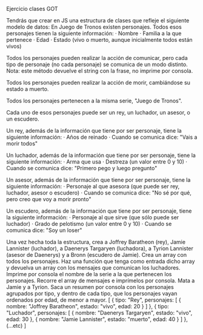 Ejercicio clases GOT


Tendrás que crear en JS una estructura de clases que refleje el siguiente modelo de datos:
En Juego de Tronos existen personajes. Todos esos personajes tienen la siguiente información: · Nombre · Familia a la que pertenece · Edad · Estado (vivo o muerto, aunque inicialmente todos están vivos)

Todos los personajes pueden realizar la acción de comunicar, pero cada tipo de personaje (no cada personaje) se comunica de un modo distinto. Nota: este método devuelve el string con la frase, no imprime por consola.

Todos los personajes pueden realizar la acción de morir, cambiándose su estado a muerto.

Todos los personajes pertenecen a la misma serie, "Juego de Tronos".

Cada uno de esos personajes puede ser un rey, un luchador, un asesor, o un escudero.

Un rey, además de la información que tiene por ser personaje, tiene la siguiente información: · Años de reinado · Cuando se comunica dice: "Vais a morir todos"

Un luchador, además de la información que tiene por ser personaje, tiene la siguiente información: · Arma que usa · Destreza (un valor entre 0 y 10) · Cuando se comunica dice: "Primero pego y luego pregunto"

Un asesor, además de la información que tiene por ser personaje, tiene la siguiente información: · Personaje al que asesora (que puede ser rey, luchador, asesor o escudero) · Cuando se comunica dice: "No sé por qué, pero creo que voy a morir pronto"

Un escudero, además de la información que tiene por ser personaje, tiene la siguiente información: · Personaje al que sirve (que sólo puede ser luchador) · Grado de pelotismo (un valor entre 0 y 10) · Cuando se comunica dice: "Soy un loser"

Una vez hecha toda la estructura, crea a Joffrey Baratheon (rey), Jamie Lannister (luchador), a Daenerys Targaryen (luchadora), a Tyrion Lannister (asesor de Daenerys) y a Bronn (escudero de Jamie).
Crea un array con todos los personajes.
Haz una función que tenga como entrada dicho array y devuelva un array con los mensajes que comunican los luchadores.
Imprime por consola el nombre de la serie a la que pertenecen los personajes.
Recorre el array de mensajes e imprímelos por consola.
Mata a Jamie y a Tyrion.
Saca un resumen por consola con los personajes agrupados por tipo, y dentro de cada tipo, que los personajes vayan ordenados por edad, de menor a mayor.
[
    {
        tipo: "Rey",
        personajes: [
            {
                nombre: "Joffrey Baratheon",
                estado: "vivo",
                edad: 20
            }
        ]
    },
    {
        tipo: "Luchador",
        personajes: [
                        {
                nombre: "Daenerys Targaryen",
                estado: "vivo",
                edad: 30
            },
            {
                nombre: "Jamie Lannister",
                estado: "muerto",
                edad: 40
            }
        ]
    },
    (...etc)
]
